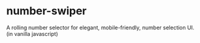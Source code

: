 # number-swiper
A rolling number selector for elegant, mobile-friendly, number selection UI. (in vanilla javascript)
